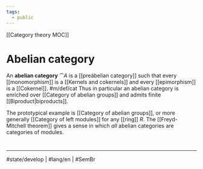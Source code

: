 ```yaml
---
tags:
  - public
---
```

[[Category theory MOC]]
# Abelian category

An **abelian category** $\cat A$ is a [[preäbelian category]] such that every [[monomorphism]] is a [[Kernels and cokernels]] and every [[epimorphism]] is a [[Cokernel]]. #m/def/cat 
Thus in particular an abelian category is enriched over [[Category of abelian groups]] and admits finite [[Biproduct|biproducts]].

The prototypical example is [[Category of abelian groups]], or more generally [[Category of left modules]] for any [[ring]] $R$.
The [[Freyd-Mitchell theorem]] gives a sense in which _all_ abelian categories are categories of modules.

#
---
#state/develop | #lang/en | #SemBr
